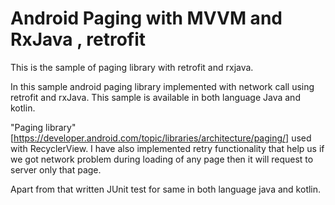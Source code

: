 #  Android Paging with MVVM and RxJava , retrofit

This is the sample of paging library with retrofit and rxjava.

In this sample android paging library implemented with network call using retrofit and rxJava. This sample is available in both language Java and kotlin.

"Paging library"[https://developer.android.com/topic/libraries/architecture/paging/] used with RecyclerView. I have also implemented retry functionality that help us if we got network problem during loading of any page then it will request to server only that page.

Apart from that written JUnit test for same in both language java and kotlin.

